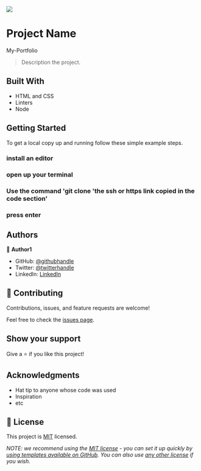 ![](https://img.shields.io/badge/Microverse-blueviolet)

# Project Name
My-Portfolio
> Description the project.


## Built With

- HTML and CSS
- Linters
- Node


## Getting Started

To get a local copy up and running follow these simple example steps.


### install an editor

### open up your terminal

### Use the command 'git clone 'the ssh or https link copied in the code section'

### press enter




## Authors

👤 **Author1**

- GitHub: [@githubhandle](https://https://github.com/Ade179)
- Twitter: [@twitterhandle](https://twitter.com/@juwon_adesanya)
- LinkedIn: [LinkedIn](https://www.linkedin.com/in/adejuwon-adesanya-237b54239/)



## 🤝 Contributing

Contributions, issues, and feature requests are welcome!

Feel free to check the [issues page](../../issues/).

## Show your support

Give a ⭐️ if you like this project!

## Acknowledgments

- Hat tip to anyone whose code was used
- Inspiration
- etc

## 📝 License

This project is [MIT](./LICENSE) licensed.

_NOTE: we recommend using the [MIT license](https://choosealicense.com/licenses/mit/) - you can set it up quickly by [using templates available on GitHub](https://docs.github.com/en/communities/setting-up-your-project-for-healthy-contributions/adding-a-license-to-a-repository). You can also use [any other license](https://choosealicense.com/licenses/) if you wish._
